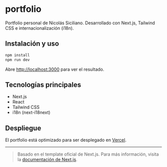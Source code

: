 # portfolio

Portfolio personal de Nicolás Siciliano. Desarrollado con Next.js, Tailwind CSS e internacionalización (i18n).

## Instalación y uso

```bash
npm install
npm run dev
```

Abre [http://localhost:3000](http://localhost:3000) para ver el resultado.

## Tecnologías principales
- Next.js
- React
- Tailwind CSS
- i18n (next-i18next)

## Despliegue

El portfolio está optimizado para ser desplegado en [Vercel](https://vercel.com/).

---

> Basado en el template oficial de Next.js. Para más información, visita la [documentación de Next.js](https://nextjs.org/docs).
